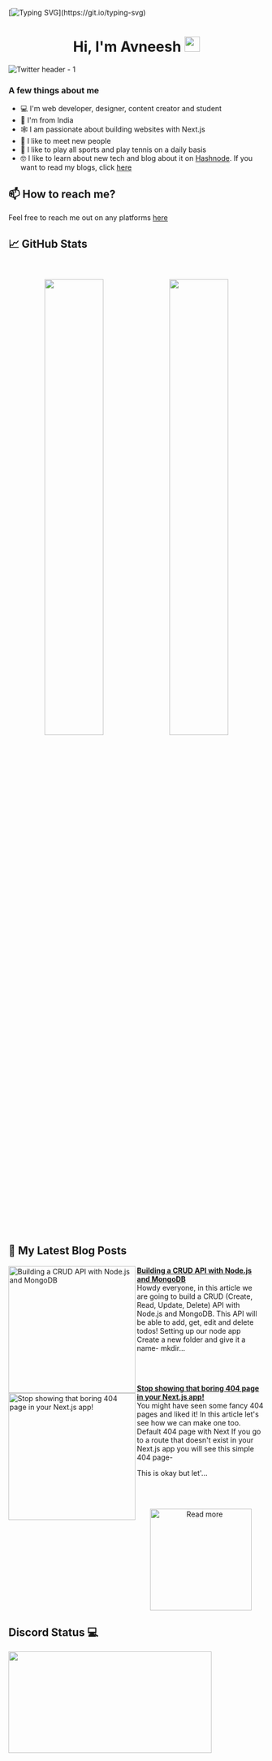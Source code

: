 [![Typing SVG](https://readme-typing-svg.herokuapp.com?size=24&width=600&lines=Welcome+To+Avneesh's+GitHub+Profile!)](https://git.io/typing-svg)

<h1 align="center">Hi, I'm Avneesh <img src="https://raw.githubusercontent.com/MartinHeinz/MartinHeinz/master/wave.gif" width="30px"></h1>

![Twitter header - 1](https://user-images.githubusercontent.com/76690419/143735787-4425d946-b829-46eb-bd97-c68b76ae2a9e.png)


### A few things about me

- 💻 I'm web developer, designer, content creator and student
- 📍 I'm from India
- 🕸️ I am passionate about building websites with Next.js
- 🤝 I like to meet new people
- 🎾 I like to play all sports and play tennis on a daily basis
- 🤓 I like to learn about new tech and blog about it on [Hashnode](https://hashnode.com/@avneesh0612). If you want to read my blogs, click [here](https://blog.avneesh.tech)

## 📫 How to reach me?

Feel free to reach me out on any platforms [here](https://links.avneesh.tech/)

## 📈 GitHub Stats
<br>
<p align="center">
  <img width="48%" src="https://github-readme-stats.vercel.app/api?username=avneesh0612&show_icons=true&theme=radical" />
  <img width="48%" src="https://github-readme-streak-stats.herokuapp.com/?user=avneesh0612&theme=radical" />
</p>

## 📰 My Latest Blog Posts

<!-- HASHNODE_BLOG:START -->
<p align="left">
<a href="https://blog.avneesh.tech//building-a-crud-api-with-nodejs-and-mongodb" title="Building a CRUD API with Node.js and MongoDB"><img src="https://cdn.hashnode.com/res/hashnode/image/upload/v1641546672639/5MBkGT9a8.png" alt="Building a CRUD API with Node.js and MongoDB" width="250px" align="left" /></a>
<a href="https://blog.avneesh.tech//building-a-crud-api-with-nodejs-and-mongodb" title="Building a CRUD API with Node.js and MongoDB"><strong>Building a CRUD API with Node.js and MongoDB</strong></a>
<br/> Howdy everyone, in this article we are going to build a CRUD (Create, Read, Update, Delete) API with  Node.js and MongoDB. This API will be able to add, get, edit and delete todos!
Setting up our node app
Create a new folder and give it a name-
mkdir... </p> <br/> <br/>
<p align="left">
<a href="https://blog.avneesh.tech//stop-showing-that-boring-404-page-in-your-nextjs-app" title="Stop showing that boring 404 page in your Next.js app!"><img src="https://cdn.hashnode.com/res/hashnode/image/upload/v1641049683497/ghgm7UxRz.png" alt="Stop showing that boring 404 page in your Next.js app!" width="250px" align="left" /></a>
<a href="https://blog.avneesh.tech//stop-showing-that-boring-404-page-in-your-nextjs-app" title="Stop showing that boring 404 page in your Next.js app!"><strong>Stop showing that boring 404 page in your Next.js app!</strong></a>
<br/> You might have seen some fancy 404 pages and liked it! In this article let's see how we can make one too.
Default 404 page with Next
If you go to a route that doesn't exist in your Next.js app you will see this simple 404 page-

This is okay but let'... </p> <br/> <br/>
<!-- HASHNODE_BLOG:END -->

<p align="center">  
<a href="https://blog.avneesh.tech/"><img src="https://user-images.githubusercontent.com/76690419/142756081-13352f92-8482-4a86-acbb-72dc164e8746.png" alt="Read more" width="200"/></a>
</p>


## Discord Status 💻

<a href="https://discord.com/users/765196568051580949">
     <img src="https://lanyard.cnrad.dev/api/765196568051580949" width="400" height="200" />
</a>
